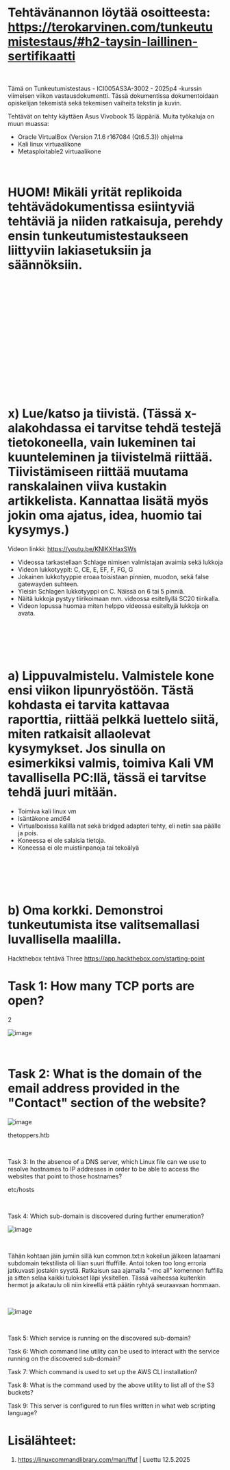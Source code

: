 # Tehtävänannon löytää osoitteesta: https://terokarvinen.com/tunkeutumistestaus/#h2-taysin-laillinen-sertifikaatti

<br>

Tämä on Tunkeutumistestaus - ICI005AS3A-3002 - 2025p4 -kurssin viimeisen viikon vastausdokumentti. Tässä dokumentissa dokumentoidaan opiskelijan tekemistä sekä tekemisen vaiheita tekstin ja kuvin. 

Tehtävät on tehty käyttäen Asus Vivobook 15 läppäriä. Muita työkaluja on muun muassa:

- Oracle VirtualBox (Version 7.1.6 r167084 (Qt6.5.3)) ohjelma
- Kali linux virtuaalikone
- Metasploitable2 virtuaalikone

<br>

# HUOM! Mikäli yrität replikoida tehtävädokumentissa esiintyviä tehtäviä ja niiden ratkaisuja, perehdy ensin tunkeutumistestaukseen liittyviin lakiasetuksiin ja säännöksiin.

<br>
<br>
<br>
<br>
<br>
<br>
<br>
<br>
<br>
<br>
<br>
<br>
<br>
<br>
<br>

# x) Lue/katso ja tiivistä. (Tässä x-alakohdassa ei tarvitse tehdä testejä tietokoneella, vain lukeminen tai kuunteleminen ja tiivistelmä riittää. Tiivistämiseen riittää muutama ranskalainen viiva kustakin artikkelista. Kannattaa lisätä myös jokin oma ajatus, idea, huomio tai kysymys.)

Videon linkki: https://youtu.be/KNlKXHaxSWs

- Videossa tarkastellaan Schlage nimisen valmistajan avaimia sekä lukkoja
- Videon lukkotyypit: C, CE, E, EF, F, FG, G
- Jokainen lukkotyyppie eroaa toisistaan pinnien, muodon, sekä false gatewayden suhteen.
- Yleisin Schlagen lukkotyyppi on C. Näissä on 6 tai 5 pinniä.
- Näitä lukkoja pystyy tiirikoimaan mm. videossa esitellyllä SC20 tiirikalla.
- Videon lopussa huomaa miten helppo videossa esiteltyjä lukkoja on avata.

<br>
<br>
<br>
<br>

# a) Lippuvalmistelu. Valmistele kone ensi viikon lipunryöstöön. Tästä kohdasta ei tarvita kattavaa raporttia, riittää pelkkä luettelo siitä, miten ratkaisit allaolevat kysymykset. Jos sinulla on esimerkiksi valmis, toimiva Kali VM tavallisella PC:llä, tässä ei tarvitse tehdä juuri mitään.

- Toimiva kali linux vm
- Isäntäkone amd64
- Virtualboxissa kalilla nat sekä bridged adapteri tehty, eli netin saa päälle ja pois.
- Koneessa ei ole salaisia tietoja.
- Koneessa ei ole muistiinpanoja tai tekoälyä

<br>
<br>
<br>
<br>

# b) Oma korkki. Demonstroi tunkeutumista itse valitsemallasi luvallisella maalilla.

Hackthebox tehtävä Three https://app.hackthebox.com/starting-point


# Task 1: How many TCP ports are open?

2

![image](https://github.com/user-attachments/assets/2ce8f009-c701-49ba-8163-fbc107a9719e)

<br>

# Task 2: What is the domain of the email address provided in the "Contact" section of the website?

![image](https://github.com/user-attachments/assets/cc093dc8-d1e9-4e33-8d25-5e57f9fe2f18)

thetoppers.htb

<br>

Task 3: In the absence of a DNS server, which Linux file can we use to resolve hostnames to IP addresses in order to be able to access the websites that point to those hostnames?

etc/hosts

<br>

Task 4: Which sub-domain is discovered during further enumeration?

![image](https://github.com/user-attachments/assets/decd8741-c6a3-48b2-b30f-360880178fd4)

<br>

Tähän kohtaan jäin jumiin sillä kun common.txt:n kokeilun jälkeen lataamani subdomain tekstilista oli liian suuri ffuffille. Antoi token too long erroria jatkuvasti jostakin syystä. Ratkaisun saa ajamalla "-mc all" komennon fuffilla ja sitten selaa kaikki tulokset läpi yksitellen. Tässä vaiheessa kuitenkin hermot ja aikataulu oli niin kireellä että päätin ryhtyä seuraavaan hommaan. 

<br>

![image](https://github.com/user-attachments/assets/16472936-bb81-4c9a-beb9-dc7a2d1a14cf)

<br>

Task 5: Which service is running on the discovered sub-domain?

Task 6: Which command line utility can be used to interact with the service running on the discovered sub-domain?

Task 7: Which command is used to set up the AWS CLI installation?

Task 8: What is the command used by the above utility to list all of the S3 buckets?

Task 9: This server is configured to run files written in what web scripting language?


# Lisälähteet:
1. https://linuxcommandlibrary.com/man/ffuf | Luettu 12.5.2025




